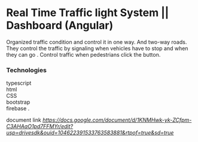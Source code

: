 # Real Time Traffic light System || Dashboard (Angular)

 Organized traffic condition and control it in one way. And two-way roads. 
 They control the traffic by signaling when vehicles have to stop and when they can go .
 Control traffic when pedestrians click the button. 

 <h3>Technologies </h3>
     typescript <br> html  <br> CSS  <br> bootstrap  <br> firebase .

document link *https://docs.google.com/document/d/1KNMHwk-yk-ZCfpm-C3AHAaO1pd7FFMYr/edit?usp=drivesdk&ouid=104622391533763583881&rtpof=true&sd=true*

